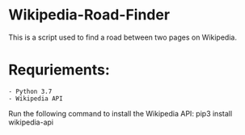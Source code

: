 # Wikipedia-Road-Finder
This is a script used to find a road between two pages on Wikipedia.

# Requriements: 
    - Python 3.7
    - Wikipedia API
Run the following command to install the Wikipedia API:
    pip3 install wikipedia-api
